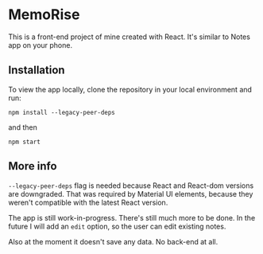 # MemoRise

This is a front-end project of mine created with React.
It's similar to Notes app on your phone.

## Installation

To view the app locally, clone the repository in your local environment and run:

```npm install --legacy-peer-deps```

and then 

```npm start```

## More info

```--legacy-peer-deps``` flag is needed because React and React-dom versions are downgraded.
That was required by Material UI elements, because they weren't compatible with the latest React version.

The app is still work-in-progress. There's still much more to be done. In the future I will add an `edit` option, so the user can edit existing notes.

Also at the moment it doesn't save any data. No back-end at all.
